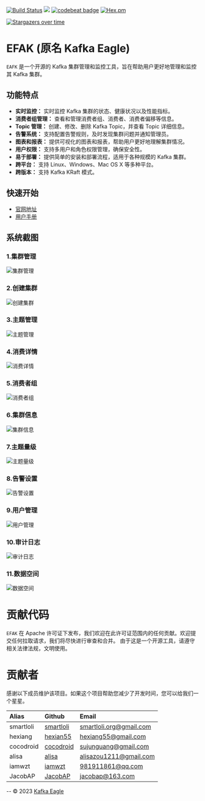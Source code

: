 [![Build Status](https://app.travis-ci.com/smartloli/EFAK.svg?branch=master)](https://app.travis-ci.com/smartloli/EFAK)
![](https://img.shields.io/badge/language-java-orange.svg)
[![codebeat badge](https://codebeat.co/badges/8ef5790f-6c84-4641-92f6-a5cc41f02eb8)](https://codebeat.co/projects/github-com-smartloli-efak-main)
[![Hex.pm](https://img.shields.io/hexpm/l/plug.svg)](https://github.com/smartloli/EFAK/blob/master/LICENSE)

[![Stargazers over time](https://starchart.cc/smartloli/kafka-eagle.svg)](https://starchart.cc/smartloli/kafka-eagle)

# EFAK (原名 Kafka Eagle)

`EAFK` 是一个开源的 Kafka 集群管理和监控工具，旨在帮助用户更好地管理和监控其 Kafka 集群。

## 功能特点

- **实时监控：** 实时监控 Kafka 集群的状态、健康状况以及性能指标。
- **消费者组管理：** 查看和管理消费者组、消费者、消费者偏移等信息。
- **Topic 管理：** 创建、修改、删除 Kafka Topic，并查看 Topic 详细信息。
- **告警系统：** 支持配置告警规则，及时发现集群问题并通知管理员。
- **图表和报表：** 提供可视化的图表和报表，帮助用户更好地理解集群情况。
- **用户权限：** 支持多用户和角色权限管理，确保安全性。
- **易于部署：** 提供简单的安装和部署流程，适用于各种规模的 Kafka 集群。
- **跨平台：** 支持 Linux、Windows、Mac OS X 等多种平台。
- **跨版本：** 支持 Kafka KRaft 模式。

## 快速开始
- [官网地址](https://www.kafka-eagle.org/)
- [用户手册](https://docs.kafka-eagle.org/)

## 系统截图
### 1.集群管理
![集群管理](efak-docs/imgs/1.png)

### 2.创建集群
![创建集群](efak-docs/imgs/2.png)

### 3.主题管理
![主题管理](efak-docs/imgs/3.png)

### 4.消费详情
![消费详情](efak-docs/imgs/4.png)

### 5.消费者组
![消费者组](efak-docs/imgs/5.png)

### 6.集群信息
![集群信息](efak-docs/imgs/6.png)

### 7.主题量级
![主题量级](efak-docs/imgs/7.png)

### 8.告警设置
![告警设置](efak-docs/imgs/8.png)

### 9.用户管理
![用户管理](efak-docs/imgs/9.png)

### 10.审计日志
![审计日志](efak-docs/imgs/10.png)

### 11.数据空间
![数据空间](efak-docs/imgs/11.png)

# 贡献代码

`EFAK` 在 Apache 许可证下发布，我们欢迎在此许可证范围内的任何贡献。欢迎提交任何拉取请求，我们将尽快进行审查和合并。
由于这是一个开源工具，请遵守相关法律法规，文明使用。

# 贡献者

感谢以下成员维护该项目。如果这个项目帮助您减少了开发时间，您可以给我们一个星星。

|Alias |Github |Email |
|:-- |:-- |:-- |
|smartloli|[smartloli](https://github.com/smartloli)|smartloli.org@gmail.com|
|hexiang|[hexian55](https://github.com/hexian55)|hexiang55@gmail.com|
|cocodroid|[cocodroid](https://github.com/cocodroid)|sujunguang@gmail.com|
|alisa|[alisa](https://github.com/zoumm)|alisazou1211@gmail.com|
|iamwzt|[iamwzt](https://github.com/iamwzt)|981911861@qq.com|
|JacobAP|[JacobAP](https://github.com/JacobAP)|jacobap@163.com|

--
© 2023 [Kafka Eagle](https://www.kafka-eagle.org/)
